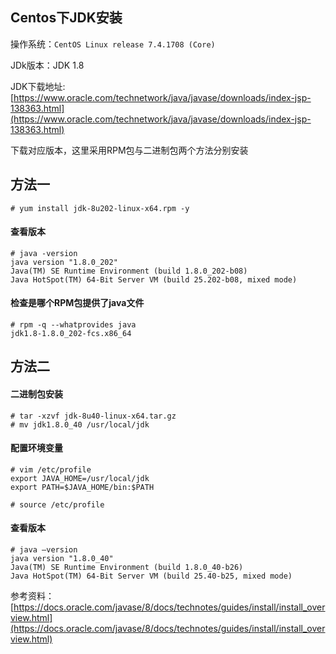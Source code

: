 ## Centos下JDK安装

操作系统：`CentOS Linux release 7.4.1708 (Core) `

JDk版本：JDK 1.8 

JDK下载地址:[https://www.oracle.com/technetwork/java/javase/downloads/index-jsp-138363.html](https://www.oracle.com/technetwork/java/javase/downloads/index-jsp-138363.html)

下载对应版本，这里采用RPM包与二进制包两个方法分别安装



## 方法一

```
# yum install jdk-8u202-linux-x64.rpm -y
```
#### 查看版本
```
# java -version
java version "1.8.0_202"
Java(TM) SE Runtime Environment (build 1.8.0_202-b08)
Java HotSpot(TM) 64-Bit Server VM (build 25.202-b08, mixed mode)
```
#### 检查是哪个RPM包提供了java文件

```
# rpm -q --whatprovides java
jdk1.8-1.8.0_202-fcs.x86_64
```

## 方法二

#### 二进制包安装
```
# tar -xzvf jdk-8u40-linux-x64.tar.gz
# mv jdk1.8.0_40 /usr/local/jdk
```

#### 配置环境变量
```
# vim /etc/profile
export JAVA_HOME=/usr/local/jdk
export PATH=$JAVA_HOME/bin:$PATH
  
# source /etc/profile
```
#### 查看版本
```
# java –version
java version "1.8.0_40"
Java(TM) SE Runtime Environment (build 1.8.0_40-b26)
Java HotSpot(TM) 64-Bit Server VM (build 25.40-b25, mixed mode)
```
参考资料：[https://docs.oracle.com/javase/8/docs/technotes/guides/install/install_overview.html](https://docs.oracle.com/javase/8/docs/technotes/guides/install/install_overview.html)
